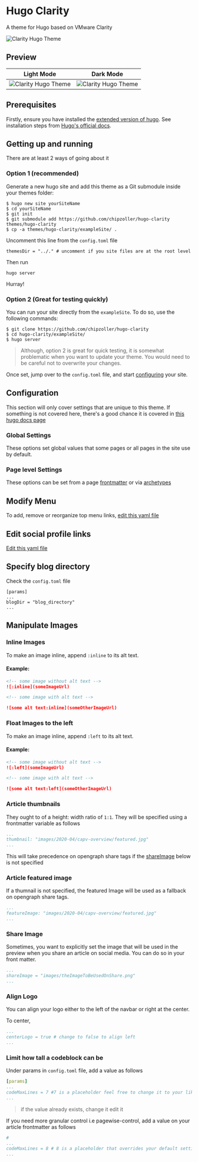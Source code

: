 # Hugo Clarity

A theme for Hugo based on VMware Clarity

![Clarity Hugo Theme](https://github.com/chipzoller/hugo-clarity/blob/master/images/screenshot.png)

## Preview

| Light Mode | Dark Mode |
|---| --- |
| ![Clarity Hugo Theme](https://github.com/chipzoller/hugo-clarity/blob/master/images/screenshot.png) | ![Clarity Hugo Theme](https://github.com/chipzoller/hugo-clarity/blob/master/images/screenshot-darkmode.png) |

## Prerequisites

Firstly, ensure you have installed the [extended version of hugo](https://github.com/gohugoio/hugo/releases). See installation steps from [Hugo's official docs](https://gohugo.io/getting-started/installing/). 

## Getting up and running

There are at least 2 ways of going about it

### Option 1 (recommended)

Generate a new hugo site and add this theme as a Git submodule inside your themes folder:
  
```
$ hugo new site yourSiteName
$ cd yourSiteName
$ git init
$ git submodule add https://github.com/chipzoller/hugo-clarity themes/hugo-clarity
$ cp -a themes/hugo-clarity/exampleSite/ .
```

Uncomment this line from the `config.toml` file

```
themesDir = "../." # uncomment if you site files are at the root level
```

Then run

```
hugo server
```

Hurray!

### Option 2 (Great for testing quickly)

You can run your site directly from the `exampleSite`. To do so, use the following commands:

```
$ git clone https://github.com/chipzoller/hugo-clarity
$ cd hugo-clarity/exampleSite/
$ hugo server
```

> Although, option 2 is great for quick testing, it is somewhat problematic when you want to update your theme. You would need to be careful not to overwrite your changes.

Once set, jump over to the `config.toml` file, and start [configuring](#configuration) your site.

## Configuration

This section will only cover settings that are unique to this theme. If something is not covered here, there's a good chance it is covered in [this hugo docs page](https://gohugo.io/getting-started/configuration/#configuration-file)

### Global Settings

These options set global values that some pages or all pages in the site use by default.

### Page level Settings

These options can be set from a page [frontmatter](https://gohugo.io/content-management/front-matter#readout) or via [archetypes](https://gohugo.io/content-management/archetypes/#readout)

## Modify Menu

To add, remove or reorganize top menu links, [edit this yaml file](https://github.com/chipzoller/hugo-clarity/blob/master/exampleSite/data/menu.yaml)

## Edit social profile links

[Edit this yaml file](https://github.com/chipzoller/hugo-clarity/blob/master/exampleSite/data/social.yaml)

## Specify blog directory

Check the `config.toml` file

```
[params]
...
blogDir = "blog_directory"
...
```

## Manipulate Images
### Inline Images

To make an image inline, append `:inline` to its alt text.

#### Example:

```markdown
<!-- some image without alt text -->
![:inline](someImageUrl)

<!-- some image with alt text -->

![some alt text:inline](someOtherImageUrl)
```
### Float Images to the left

To make an image inline, append `:left` to its alt text.

#### Example:

```markdown
<!-- some image without alt text -->
![:left](someImageUrl)

<!-- some image with alt text -->

![some alt text:left](someOtherImageUrl)
```

### Article thumbnails

They ought to of a height: width ratio of `1:1`. They will be specified using a frontmatter variable as follows

```yaml
...
thumbnail: "images/2020-04/capv-overview/featured.jpg"
...
```

This will take precedence on opengraph share tags if the [shareImage](#share-image) below is not specified

### Article featured image

If a thumnail is not specified, the featured Image will be used as a fallback on opengraph share tags.

```yaml
...
featureImage: "images/2020-04/capv-overview/featured.jpg"
...
```

### Share Image

Sometimes, you want to explicitly set the image that will be used in the preview when you share an article on social media. You can do so in your front matter.

```yaml
...
shareImage = "images/theImageToBeUsedOnShare.png"
...
```

### Align Logo

You can align your logo either to the left of the navbar or right at the center.

To center, 

```yaml
...
centerLogo = true # change to false to align left
...
```

### Limit how tall a codeblock can be

Under params in `config.toml` file, add a value as follows

```yaml
[params]
...
codeMaxLines = 7 #7 is a placeholder feel free to change it to your liking
...
```

> if the value already exists, change it edit it

If you need more granular control i.e pagewise-control, add a value on your article frontmatter as follows

```yaml
# 
...
codeMaxLines = 8 # 8 is a placeholder that overrides your default settings set from the previous snippet .feel free to change it to your liking
...
```
